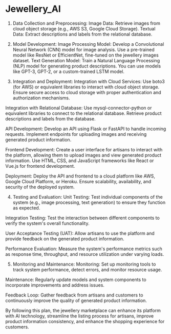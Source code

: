 # Jewellery_AI

1. Data Collection and Preprocessing:
Image Data: Retrieve images from cloud object storage (e.g., AWS S3, Google Cloud Storage).
Textual Data: Extract descriptions and labels from the relational database.
    
2. Model Development:
Image Processing Model: Develop a Convolutional Neural Network (CNN) model for image analysis. Use a pre-trained model like ResNet or EfficientNet, fine-tuned on the jewellery images dataset.
Text Generation Model: Train a Natural Language Processing (NLP) model for generating product descriptions. You can use models like GPT-3, GPT-2, or a custom-trained LSTM model.

3. Integration and Deployment:
Integration with Cloud Services:
Use boto3 (for AWS) or equivalent libraries to interact with cloud object storage.
Ensure secure access to cloud storage with proper authentication and authorization mechanisms.

Integration with Relational Database:
Use mysql-connector-python or equivalent libraries to connect to the relational database.
Retrieve product descriptions and labels from the database.

API Development:
Develop an API using Flask or FastAPI to handle incoming requests.
Implement endpoints for uploading images and receiving generated product information.

Frontend Development:
Create a user interface for artisans to interact with the platform, allowing them to upload images and view generated product information.
Use HTML, CSS, and JavaScript frameworks like React or Vue.js for frontend development.

Deployment:
Deploy the API and frontend to a cloud platform like AWS, Google Cloud Platform, or Heroku.
Ensure scalability, availability, and security of the deployed system.

4. Testing and Evaluation:
Unit Testing: Test individual components of the system (e.g., image processing, text generation) to ensure they function as expected.

Integration Testing: Test the interaction between different components to verify the system's overall functionality.

User Acceptance Testing (UAT): Allow artisans to use the platform and provide feedback on the generated product information.

Performance Evaluation: Measure the system's performance metrics such as response time, throughput, and resource utilization under varying loads.

5. Monitoring and Maintenance:
Monitoring: Set up monitoring tools to track system performance, detect errors, and monitor resource usage.

Maintenance: Regularly update models and system components to incorporate improvements and address issues.

Feedback Loop: Gather feedback from artisans and customers to continuously improve the quality of generated product information.

By following this plan, the jewellery marketplace can enhance its platform with AI technology, streamline the listing process for artisans, improve product information consistency, and enhance the shopping experience for customers.

